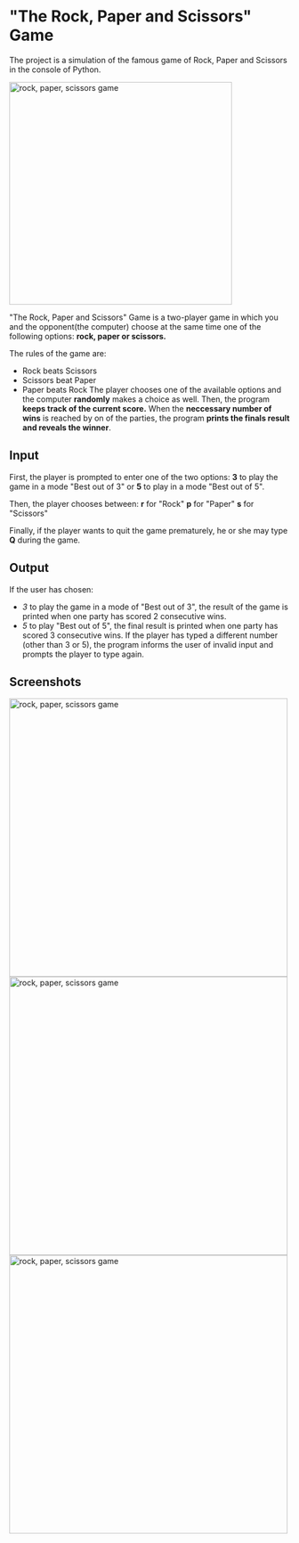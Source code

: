 # "The Rock, Paper and Scissors" Game
The project is a simulation of the famous game of Rock, Paper and Scissors in the console of Python.

<img width="400" alt="rock, paper, scissors game" src="https://github.com/an-nikol/game_rock_paper_scissors/assets/142790207/84f838ee-4f0d-4e47-88ac-1982f3c2d042">

"The Rock, Paper and Scissors" Game is a two-player game in which you and the opponent(the computer) choose at the same time one of the following options: **rock, paper or scissors.** 

The rules of the game are:

 * Rock beats Scissors
 * Scissors beat Paper
 * Paper beats Rock
The player chooses one of the available options and the computer **randomly** makes a choice as well. Then, the program **keeps track of the current score.** When the **neccessary number of wins** is reached by on of the parties, the program **prints the finals result and reveals the winner**.

## Input 
First, the player is prompted to enter one of the two options:
**3** to play the game in a mode "Best out of 3" or
**5** to play in a mode "Best out of 5".

Then, the player chooses between:
**r** for "Rock"
**p** for "Paper"
**s** for "Scissors"

Finally, if the player wants to quit the game prematurely, he or she may type **Q** during the game.

## Output

If the user has chosen:
* *3* to play the game in a mode of "Best out of 3", the result of the game is printed when one party has scored 2 consecutive wins.
* *5* to play "Best out of 5", the final result is printed when one party has scored 3 consecutive wins.
If the player has typed a different number (other than 3 or 5), the program informs the user of invalid input and prompts the player to type again.

## Screenshots
<img align="left" width="500" alt="rock, paper, scissors game" src="https://github.com/an-nikol/game_rock_paper_scissors/assets/142790207/41e680cf-492a-41d3-b1f4-d372f3f98645">

<img align="left" width="500" alt="rock, paper, scissors game" src="https://github.com/an-nikol/game_rock_paper_scissors/assets/142790207/bc9c2f0f-cd7e-4f98-84d4-1eb755d86021">

<img align="left" width="500" alt="rock, paper, scissors game" src="https://github.com/an-nikol/game_rock_paper_scissors/assets/142790207/02bbdfda-db6d-4823-b6cc-0a9da02399eb">


   
